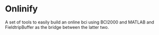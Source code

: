 Onlinify
========

A set of tools to easily build an online bci using BCI2000 and MATLAB and FieldtripBuffer as the bridge between the latter two.
